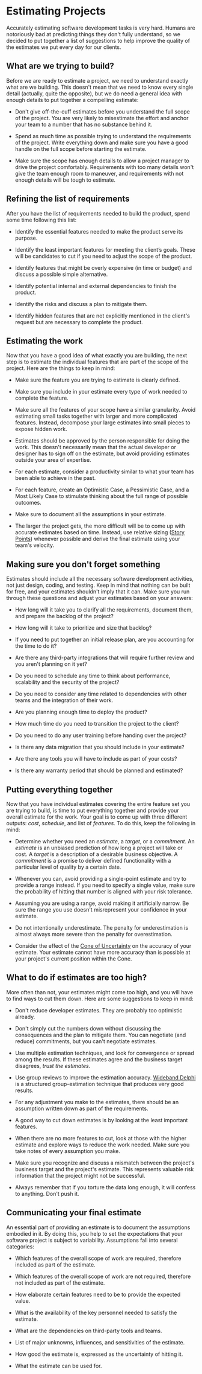 # Estimating Projects
Accurately estimating software development tasks is very hard. Humans are notoriously bad at predicting things they don't 
fully understand, so we decided to put together a list of suggestions to help improve the quality of the estimates we put every day for our clients. 

## What are we trying to build?
Before we are ready to estimate a project, we need to understand exactly what are we building. This doesn't mean that we need to know every single detail (actually, quite the opposite), but we do need a general idea with enough details to put together a compelling estimate:

* Don't give off-the-cuff estimates before you understand the full scope of the project. You are very likely to misestimate the effort and anchor your team to a number that has no substance behind it. 

* Spend as much time as possible trying to understand the requirements of the project. Write everything down and make sure you have a good handle on the full scope before starting the estimate.

* Make sure the scope has enough details to allow a project manager to drive the project comfortably. Requirements with too many details won't give the team enough room to maneuver, and requirements with not enough details will be tough to estimate. 

## Refining the list of requirements
After you have the list of requirements needed to build the product, spend some time following this list:

* Identify the essential features needed to make the product serve its purpose.

* Identify the least important features for meeting the client’s goals. These will be candidates to cut if you need to 
adjust the scope of the product.

* Identify features that might be overly expensive (in time or budget) and discuss a possible simple alternative.

* Identify potential internal and external dependencies to finish the product.

* Identify the risks and discuss a plan to mitigate them.

* Identify hidden features that are not explicitly mentioned in the client's request but are necessary to complete the product.

## Estimating the work
Now that you have a good idea of what exactly you are building, the next step is to estimate the individual features that are part of the scope of the project. Here are the things to keep in mind:

* Make sure the feature you are trying to estimate is clearly defined.

* Make sure you include in your estimate every type of work needed to complete the feature.

* Make sure all the features of your scope have a similar granularity. Avoid estimating small tasks together with larger and more complicated features. Instead, decompose your large estimates into small pieces to expose hidden work.

* Estimates should be approved by the person responsible for doing the work. This doesn't necessarily mean that the actual developer or designer has to sign off on the estimate, but avoid providing estimates outside your area of expertise.

* For each estimate, consider a productivity similar to what your team has been able to achieve in the past.

* For each feature, create an Optimistic Case, a Pessimistic Case, and a Most Likely Case to stimulate thinking about the full range of possible outcomes.

* Make sure to document all the assumptions in your estimate. 

* The larger the project gets, the more difficult will be to come up with accurate estimates based on time. Instead, use relative sizing ([Story Points](https://www.mountaingoatsoftware.com/blog/what-are-story-points)) whenever possible and derive the final estimate using your team's velocity.

## Making sure you don't forget something
Estimates should include all the necessary software development activities, not just design, coding, and testing. Keep in mind that nothing can be built for free, and your estimates shouldn't imply that it can. Make sure you run through these questions and adjust your estimates based on your answers: 

* How long will it take you to clarify all the requirements, document them, and prepare the backlog of the project?

* How long will it take to prioritize and size that backlog?

* If you need to put together an initial release plan, are you accounting for the time to do it?

* Are there any third-party integrations that will require further review and you aren't planning on it yet?

* Do you need to schedule any time to think about performance, scalability and the security of the project?

* Do you need to consider any time related to dependencies with other teams and the integration of their work.

* Are you planning enough time to deploy the product?

* How much time do you need to transition the project to the client?

* Do you need to do any user training before handing over the project?

* Is there any data migration that you should include in your estimate?

* Are there any tools you will have to include as part of your costs?

* Is there any warranty period that should be planned and estimated?

## Putting everything together
Now that you have individual estimates covering the entire feature set you are trying to build, is time to put everything together and provide your overall estimate for the work. Your goal is to come up with three different outputs: *cost*, *schedule*, and list of *features*. To do this, keep the following in mind:

* Determine whether you need an _estimate_, a _target_, or a _commitment_. An _estimate_ is an unbiased prediction of how long a project will take or cost. A _target_ is a description of a desirable business objective. A _commitment_ is a promise to deliver defined functionality with a particular level of quality by a certain date. 

* Whenever you can, avoid providing a single-point estimate and try to provide a range instead. If you need to specify a single value, make sure the probability of hitting that number is aligned with your risk tolerance.

* Assuming you are using a range, avoid making it artificially narrow. Be sure the range you use doesn't misrepresent your confidence in your estimate.

* Do not intentionally underestimate. The penalty for underestimation is almost always more severe than the penalty for overestimation.

* Consider the effect of the [Cone of Uncertainty](https://en.wikipedia.org/wiki/Cone_of_Uncertainty) on the accuracy of your estimate. Your estimate cannot have more accuracy than is possible at your project's current position within the Cone.

## What to do if estimates are too high?
More often than not, your estimates might come too high, and you will have to find ways to cut them down. Here are some suggestions to keep in mind:

* Don't reduce developer estimates. They are probably too optimistic already.

* Don't simply cut the numbers down without discussing the consequences and the plan to mitigate them. You can negotiate (and reduce) commitments, but you can't negotiate estimates.

* Use multiple estimation techniques, and look for convergence or spread among the results. If these estimates agree and the business target disagrees, *trust the estimates*.

* Use group reviews to improve the estimation accuracy. [Wideband Delphi](https://en.wikipedia.org/wiki/Wideband_delphi) is a structured group-estimation technique that produces very good results.

* For any adjustment you make to the estimates, there should be an assumption written down as part of the requirements.

* A good way to cut down estimates is by looking at the least important features.

* When there are no more features to cut, look at those with the higher estimate and explore ways to reduce the work needed. Make sure you take notes of every assumption you make.

* Make sure you recognize and discuss a mismatch between the project's business target and the project's estimate. This represents valuable risk information that the project might not be successful.

* Always remember that if you torture the data long enough, it will confess to anything. Don't push it.

## Communicating your final estimate
An essential part of providing an estimate is to document the assumptions embodied in it. By doing this, you help to set the expectations that your software project is subject to variability. Assumptions fall into several categories:

* Which features of the overall scope of work are required, therefore included as part of the estimate.

* Which features of the overall scope of work are not required, therefore not included as part of the estimate.

* How elaborate certain features need to be to provide the expected value.

* What is the availability of the key personnel needed to satisfy the estimate.

* What are the dependencies on third-party tools and teams.

* List of major unknowns, influences, and sensitivities of the estimate.

* How good the estimate is, expressed as the uncertainty of hitting it.

* What the estimate can be used for.
